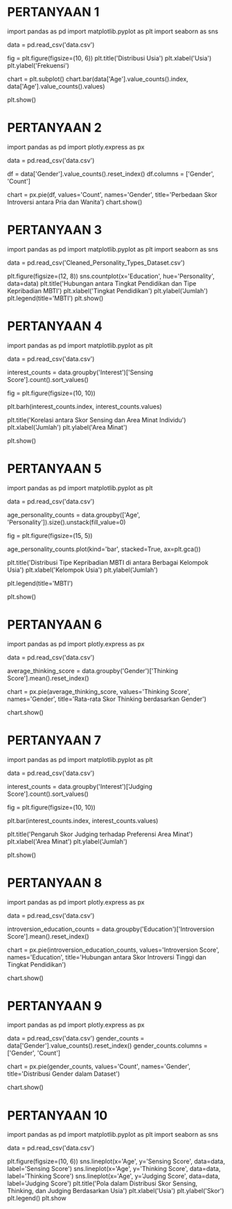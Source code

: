 PERTANYAAN 1
=================

import pandas as pd
import matplotlib.pyplot as plt
import seaborn as sns

data = pd.read_csv('data.csv')

fig = plt.figure(figsize=(10, 6))
plt.title('Distribusi Usia')
plt.xlabel('Usia')
plt.ylabel('Frekuensi')

chart = plt.subplot()
chart.bar(data['Age'].value_counts().index, data['Age'].value_counts().values)

plt.show()

PERTANYAAN 2
=================
import pandas as pd
import plotly.express as px

data = pd.read_csv('data.csv')

df = data['Gender'].value_counts().reset_index()
df.columns = ['Gender', 'Count']

chart = px.pie(df, values='Count', names='Gender', title='Perbedaan Skor Introversi antara Pria dan Wanita')
chart.show()

PERTANYAAN 3
=================
import pandas as pd
import matplotlib.pyplot as plt
import seaborn as sns

data = pd.read_csv('Cleaned_Personality_Types_Dataset.csv')

plt.figure(figsize=(12, 8))
sns.countplot(x='Education', hue='Personality', data=data)
plt.title('Hubungan antara Tingkat Pendidikan dan Tipe Kepribadian MBTI')
plt.xlabel('Tingkat Pendidikan')
plt.ylabel('Jumlah')
plt.legend(title='MBTI')
plt.show()

PERTANYAAN 4
=================
import pandas as pd
import matplotlib.pyplot as plt

data = pd.read_csv('data.csv')

interest_counts = data.groupby('Interest')['Sensing Score'].count().sort_values()

fig = plt.figure(figsize=(10, 10))

plt.barh(interest_counts.index, interest_counts.values)

plt.title('Korelasi antara Skor Sensing dan Area Minat Individu')
plt.xlabel('Jumlah')
plt.ylabel('Area Minat')

plt.show()

PERTANYAAN 5
=================
import pandas as pd
import matplotlib.pyplot as plt

data = pd.read_csv('data.csv')

age_personality_counts = data.groupby(['Age', 'Personality']).size().unstack(fill_value=0)

fig = plt.figure(figsize=(15, 5))

age_personality_counts.plot(kind='bar', stacked=True, ax=plt.gca())

plt.title('Distribusi Tipe Kepribadian MBTI di antara Berbagai Kelompok Usia')
plt.xlabel('Kelompok Usia')
plt.ylabel('Jumlah')

plt.legend(title='MBTI')

plt.show()

PERTANYAAN 6
=================
import pandas as pd
import plotly.express as px

data = pd.read_csv('data.csv')

average_thinking_score = data.groupby('Gender')['Thinking Score'].mean().reset_index()

chart = px.pie(average_thinking_score, values='Thinking Score', names='Gender', title='Rata-rata Skor Thinking berdasarkan Gender')

chart.show()

PERTANYAAN 7
=================
import pandas as pd
import matplotlib.pyplot as plt

data = pd.read_csv('data.csv')

interest_counts = data.groupby('Interest')['Judging Score'].count().sort_values()

fig = plt.figure(figsize=(10, 10))

plt.bar(interest_counts.index, interest_counts.values)

plt.title('Pengaruh Skor Judging terhadap Preferensi Area Minat')
plt.xlabel('Area Minat')
plt.ylabel('Jumlah')

plt.show()

PERTANYAAN 8
=================
import pandas as pd
import plotly.express as px

data = pd.read_csv('data.csv')

introversion_education_counts = data.groupby('Education')['Introversion Score'].mean().reset_index()

chart = px.pie(introversion_education_counts, values='Introversion Score', names='Education', title='Hubungan antara Skor Introversi Tinggi dan Tingkat Pendidikan')

chart.show()

PERTANYAAN 9
=================
import pandas as pd
import plotly.express as px

data = pd.read_csv('data.csv')
gender_counts = data['Gender'].value_counts().reset_index()
gender_counts.columns = ['Gender', 'Count']

chart = px.pie(gender_counts, values='Count', names='Gender', title='Distribusi Gender dalam Dataset')

chart.show()

PERTANYAAN 10
=================
import pandas as pd
import matplotlib.pyplot as plt
import seaborn as sns

data = pd.read_csv('data.csv')

plt.figure(figsize=(10, 6))
sns.lineplot(x='Age', y='Sensing Score', data=data, label='Sensing Score')
sns.lineplot(x='Age', y='Thinking Score', data=data, label='Thinking Score')
sns.lineplot(x='Age', y='Judging Score', data=data, label='Judging Score')
plt.title('Pola dalam Distribusi Skor Sensing, Thinking, dan Judging Berdasarkan Usia')
plt.xlabel('Usia')
plt.ylabel('Skor')
plt.legend()
plt.show
